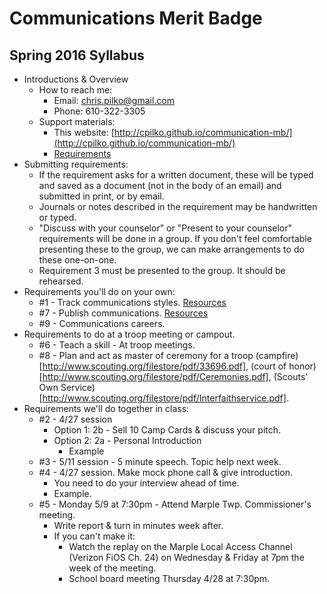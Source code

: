 # Communications Merit Badge

## Spring 2016 Syllabus

   + Introductions & Overview
      - How to reach me:
         + Email: [chris.pilko@gmail.com](mailto:chris.pilko@gmail.com)
         + Phone: 610-322-3305
      - Support materials:
         + This website: [http://cpilko.github.io/communication-mb/](http://cpilko.github.io/communication-mb/)
         + [Requirements](/requirements.html)
   + Submitting requirements:
      - If the requirement asks for a written document, these will be typed and saved as a document (not in the body of an email) and submitted in print, or by email.
      - Journals or notes described in the requirement may be handwritten or typed.
      - "Discuss with your counselor" or "Present to your counselor" requirements will be done in a group. If you don't feel comfortable presenting these to the group, we can make arrangements to do these one-on-one.
      - Requirement 3 must be presented to the group. It should be rehearsed.
   + Requirements you'll do on your own:
      - #1 - Track communications styles. [Resources](/req_1.html)
      - #7 - Publish communications. [Resources](/req_7.html)
      - #9 - Communications careers.
   + Requirements to do at a troop meeting or campout.
      - #6 - Teach a skill - At troop meetings.
      - #8 - Plan and act as master of ceremony for a troop (campfire)[http://www.scouting.org/filestore/pdf/33696.pdf], (court of honor)[http://www.scouting.org/filestore/pdf/Ceremonies.pdf], (Scouts' Own Service)[http://www.scouting.org/filestore/pdf/Interfaithservice.pdf].
   + Requirements we'll do together in class:
      - #2 - 4/27 session
          + Option 1: 2b - Sell 10 Camp Cards & discuss your pitch.
          + Option 2: 2a - Personal Introduction
             - Example
      - #3 - 5/11 session - 5 minute speech. Topic help next week.
      - #4 - 4/27 session. Make mock phone call & give introduction.
          + You need to do your interview ahead of time.
          + Example.
      - #5 - Monday 5/9 at 7:30pm - Attend Marple Twp. Commissioner's meeting.
          + Write report & turn in minutes week after.
          + If you can't make it:
             - Watch the replay on the Marple Local Access Channel (Verizon FiOS Ch. 24) on Wednesday & Friday at 7pm the week of the meeting.
             - School board meeting Thursday 4/28 at 7:30pm.
